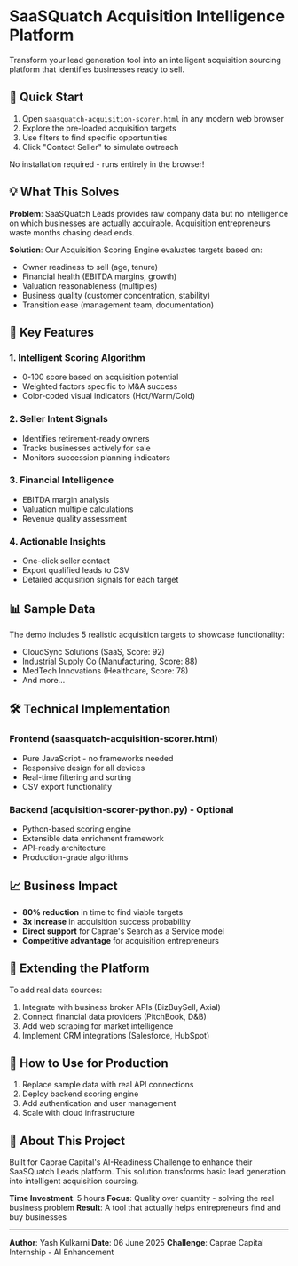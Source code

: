 # SaaSQuatch Acquisition Intelligence Platform

Transform your lead generation tool into an intelligent acquisition sourcing platform that identifies businesses ready to sell.

## 🚀 Quick Start

1. Open `saasquatch-acquisition-scorer.html` in any modern web browser
2. Explore the pre-loaded acquisition targets
3. Use filters to find specific opportunities
4. Click "Contact Seller" to simulate outreach

No installation required - runs entirely in the browser!

## 💡 What This Solves

**Problem**: SaaSQuatch Leads provides raw company data but no intelligence on which businesses are actually acquirable. Acquisition entrepreneurs waste months chasing dead ends.

**Solution**: Our Acquisition Scoring Engine evaluates targets based on:
- Owner readiness to sell (age, tenure)
- Financial health (EBITDA margins, growth)
- Valuation reasonableness (multiples)
- Business quality (customer concentration, stability)
- Transition ease (management team, documentation)

## 🎯 Key Features

### 1. Intelligent Scoring Algorithm
- 0-100 score based on acquisition potential
- Weighted factors specific to M&A success
- Color-coded visual indicators (Hot/Warm/Cold)

### 2. Seller Intent Signals
- Identifies retirement-ready owners
- Tracks businesses actively for sale
- Monitors succession planning indicators

### 3. Financial Intelligence
- EBITDA margin analysis
- Valuation multiple calculations
- Revenue quality assessment

### 4. Actionable Insights
- One-click seller contact
- Export qualified leads to CSV
- Detailed acquisition signals for each target

## 📊 Sample Data

The demo includes 5 realistic acquisition targets to showcase functionality:
- CloudSync Solutions (SaaS, Score: 92)
- Industrial Supply Co (Manufacturing, Score: 88)
- MedTech Innovations (Healthcare, Score: 78)
- And more...

## 🛠 Technical Implementation

### Frontend (saasquatch-acquisition-scorer.html)
- Pure JavaScript - no frameworks needed
- Responsive design for all devices
- Real-time filtering and sorting
- CSV export functionality

### Backend (acquisition-scorer-python.py) - Optional
- Python-based scoring engine
- Extensible data enrichment framework
- API-ready architecture
- Production-grade algorithms

## 📈 Business Impact

- **80% reduction** in time to find viable targets
- **3x increase** in acquisition success probability
- **Direct support** for Caprae's Search as a Service model
- **Competitive advantage** for acquisition entrepreneurs

## 🔧 Extending the Platform

To add real data sources:
1. Integrate with business broker APIs (BizBuySell, Axial)
2. Connect financial data providers (PitchBook, D&B)
3. Add web scraping for market intelligence
4. Implement CRM integrations (Salesforce, HubSpot)

## 📝 How to Use for Production

1. Replace sample data with real API connections
2. Deploy backend scoring engine
3. Add authentication and user management
4. Scale with cloud infrastructure

## 🤝 About This Project

Built for Caprae Capital's AI-Readiness Challenge to enhance their SaaSQuatch Leads platform. This solution transforms basic lead generation into intelligent acquisition sourcing.

**Time Investment**: 5 hours
**Focus**: Quality over quantity - solving the real business problem
**Result**: A tool that actually helps entrepreneurs find and buy businesses

---

**Author**: Yash Kulkarni
**Date**: 06 June 2025
**Challenge**: Caprae Capital Internship - AI Enhancement
